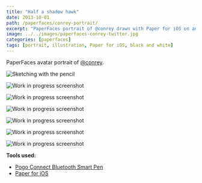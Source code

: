 ```yaml
---
title: "Half a shadow hawk"
date: 2013-10-01
path: /paperfaces/conrey-portrait/
excerpt: "PaperFaces portrait of @conrey drawn with Paper for iOS on an iPad."
image: ../../images/paperfaces-conrey-twitter.jpg
categories: [paperfaces]
tags: [portrait, illustration, Paper for iOS, black and white]
---
```


PaperFaces avatar portrait of [@conrey](https://twitter.com/conrey).

![Sketching with the pencil](../../images/paperfaces-conrey-process-1-lg.jpg)

![Work in progress screenshot](../../images/paperfaces-conrey-process-2-lg.jpg)

![Work in progress screenshot](../../images/paperfaces-conrey-process-3-lg.jpg)

![Work in progress screenshot](../../images/paperfaces-conrey-process-4-lg.jpg)

![Work in progress screenshot](../../images/paperfaces-conrey-process-5-lg.jpg)

![Work in progress screenshot](../../images/paperfaces-conrey-process-6-lg.jpg)

![Work in progress screenshot](../../images/paperfaces-conrey-process-7-lg.jpg)

**Tools used:**

- [Pogo Connect Bluetooth Smart Pen](https://www.amazon.com/gp/product/B009K448L4/ref=as_li_ss_tl?ie=UTF8&camp=1789&creative=390957&creativeASIN=B009K448L4&linkCode=as2&tag=mademist-20)
- [Paper for iOS](https://paper.bywetransfer.com/)
